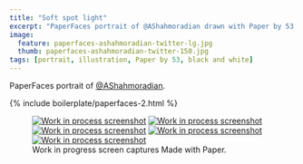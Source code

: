 ```yaml
---
title: "Soft spot light"
excerpt: "PaperFaces portrait of @AShahmoradian drawn with Paper by 53 on an iPad."
image: 
  feature: paperfaces-ashahmoradian-twitter-lg.jpg
  thumb: paperfaces-ashahmoradian-twitter-150.jpg
tags: [portrait, illustration, Paper by 53, black and white]
---
```


PaperFaces portrait of [@AShahmoradian](http://twitter.com/AShahmoradian).

{% include boilerplate/paperfaces-2.html %}

<figure class="third">
	<a href="{{ site.url }}/assets/images/paperfaces-ashahmoradian-process-1-lg.jpg"><img src="{{ site.url }}/assets/images/paperfaces-ashahmoradian-process-1-600.jpg" alt="Work in process screenshot"></a>
	<a href="{{ site.url }}/assets/images/paperfaces-ashahmoradian-process-2-lg.jpg"><img src="{{ site.url }}/assets/images/paperfaces-ashahmoradian-process-2-600.jpg" alt="Work in process screenshot"></a>
	<a href="{{ site.url }}/assets/images/paperfaces-ashahmoradian-process-3-lg.jpg"><img src="{{ site.url }}/assets/images/paperfaces-ashahmoradian-process-3-600.jpg" alt="Work in process screenshot"></a>
	<a href="{{ site.url }}/assets/images/paperfaces-ashahmoradian-process-4-lg.jpg"><img src="{{ site.url }}/assets/images/paperfaces-ashahmoradian-process-4-600.jpg" alt="Work in process screenshot"></a>
	<a href="{{ site.url }}/assets/images/paperfaces-ashahmoradian-process-5-lg.jpg"><img src="{{ site.url }}/assets/images/paperfaces-ashahmoradian-process-5-600.jpg" alt="Work in process screenshot"></a>
	<figcaption>Work in progress screen captures Made with Paper.</figcaption>
</figure>